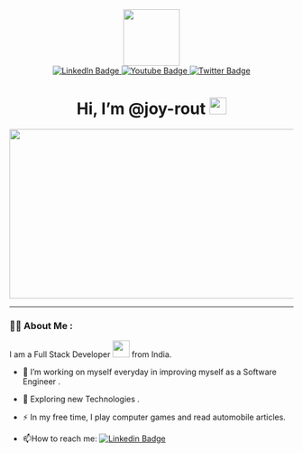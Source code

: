 <!-- - 👋 Hi, I’m @joy-rout
- 👀 I’m interested in gaming
- 🌱 I’m currently learning Web Development -->

<!---
joy-rout/joy-rout is a ✨ special ✨ repository because its `README.md` (this file) appears on your GitHub profile.
You can click the Preview link to take a look at your changes.
--->
<div id="header" align="center">
  <img src="https://media.giphy.com/media/M9gbBd9nbDrOTu1Mqx/giphy.gif" width="100"/>

<div id="badges">
  <a href="https://www.linkedin.com/in/janmejoy-rout-9a986222b/">
    <img src="https://img.shields.io/badge/LinkedIn-blue?style=for-the-badge&logo=linkedin&logoColor=white" alt="LinkedIn Badge"/>
  </a>
  <a href="https://www.instagram.com/urff_j.o.y/">
    <img src="https://img.shields.io/badge/YouTube-red?style=for-the-badge&logo=youtube&logoColor=white" alt="Youtube Badge"/>
  </a>
  <a href="https://twitter.com/RoutJanmejoy">
    <img src="https://img.shields.io/badge/Twitter-blue?style=for-the-badge&logo=twitter&logoColor=white" alt="Twitter Badge"/>
  </a>
</div>
  
  <h1>
 Hi, I’m @joy-rout
  <img src="https://media.giphy.com/media/hvRJCLFzcasrR4ia7z/giphy.gif" width="30px"/>
</h1>
  
<!--   <img src="https://komarev.com/ghpvc/?username=joy-rout&style=flat-square&color=blue" alt=""/>
   --> 
  </div>
  
  
  <div align="center">
  <img src="https://media.giphy.com/media/dWesBcTLavkZuG35MI/giphy.gif" width="600" height="300"/>
</div>

---

### :man_technologist: About Me :
I am a Full Stack Developer <img src="https://media.giphy.com/media/WUlplcMpOCEmTGBtBW/giphy.gif" width="30"> from India.
- :telescope: I’m working on myself everyday in improving myself as a Software Engineer .

- :seedling: Exploring new Technologies .

- :zap: In my free time, I play computer games and read automobile articles.

- :mailbox:How to reach me: [![Linkedin Badge](https://img.shields.io/badge/-helo!!!!-blue?style=flat&logo=Linkedin&logoColor=white)](https://www.linkedin.com/in/janmejoy-rout-9a986222b/)


